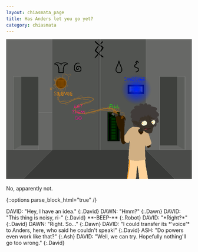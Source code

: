 ```yaml
---
layout: chiasmata_page
title: Has Anders let you go yet?
category: chiasmata
---
```


![151](/chiasmata/images/narrative/150.png)

No, apparently not.

{::options parse_block_html="true" /}
<div class="dialogue">
DAVID: "Hey, I have an idea." 
{:.David}
DAWN: "Hmm?" 
{:.Dawn}
DAVID: "This thing is noisy, ri-" 
{:.David}
**-BEEP-** 
{:.Robot}
DAVID: "*Right?*" 
{:.David}
DAWN: "Right. So..." 
{:.Dawn}
DAVID: "I could transfer its *'voice'* to Anders, here, who said he couldn't speak!" 
{:.David}
ASH: "Do powers even work like that?" 
{:.Ash}
DAVID: "Well, we can try. Hopefully nothing'll go too wrong." 
{:.David}
</div>